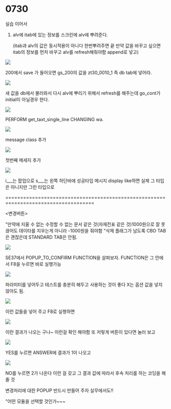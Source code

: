 # 0730

실습 이어서 

1. alv에 itab에 있는 정보를 스크린에 alv에 뿌려준다. 

   \(itab과 alv의 값은 동시적용이 아니다 한번뿌려주면 끝 만약 값을 바꾸고 싶으면 itab의 정보를 먼저 바꾸고 alv를 refresh해줘야함  append로 넣고\)

![](../../../.gitbook/assets/image%20%28200%29.png)

200에서 save 가 들어오면 gs\_200의 값을 zt30\_0010\_1 즉 db tab에 넣어라. 

![](../../../.gitbook/assets/image%20%28197%29.png)

새 값을 db에서 불러와서 다시 alv에 뿌리기 위해서 refresh를 해주는데 go\_cont가 initial이 아닐경우 한다.

![](../../../.gitbook/assets/image%20%28191%29.png)

PERFORM get\_taxt\_single\_line CHANGING wa.



![](../../../.gitbook/assets/image%20%28189%29.png)

message class 추가

![](../../../.gitbook/assets/image%20%28190%29.png)

첫번째 메세지 추가

![](../../../.gitbook/assets/image%20%28195%29.png)

i\_\_\_는 팝업으로  s\_\_\_는 왼쪽 하단바에 성공타입 메시지 display like하면 실제 그 타입은 아니지만 그런 타입으로 



====================================================================================

&lt;변경버튼&gt;

"만약에 지울 수 없는 수정할 수 없는 문서 같은 것\(자재전표 같은 것\)1000원으로 잘 못 끊어도 데이타를 지우는게 아니라 -1000원을 줘야함 "삭제 플래그가 남도록 CBO TAB은 괜찮은데 STANDARD TAB은 안됨.

![](../../../.gitbook/assets/image%20%28198%29.png)

SE37에서 POPUP\_TO\_CONFIRM  FUNCTION을 살펴보자. FUNCTION은 그 안에서 F8을 누르면 바로 실행가능 

![](../../../.gitbook/assets/image%20%28193%29.png)

파라미터를 넣어두고 테스트를 충분히 해두고 사용하는 것이 좋다 X는 옵션 값을 넣지 않아도 됨.

![](../../../.gitbook/assets/image%20%28199%29.png)

이런 값들을 넣어 주고 F8로 실행하면 

![](../../../.gitbook/assets/image%20%28188%29.png)

이런 결과가 나오는 구나~ 이런걸 확인 해야함 또 저렇게 버튼이 있다면 눌러 보고 

![](../../../.gitbook/assets/image%20%28196%29.png)

YES를 누르면 ANSWER에 결과가 1이 나오고 

![](../../../.gitbook/assets/image%20%28194%29.png)

NO를 누르면 2가 나온다 이런 걸 갖고 그 결과 값에 따라서 후속 처리를 하는 코딩을 해줄 것

 변경처리에 대한 POPUP 반드시 만들어 주자 실무에서도!!

"어떤 모듈을 선택할 것인가~~~





